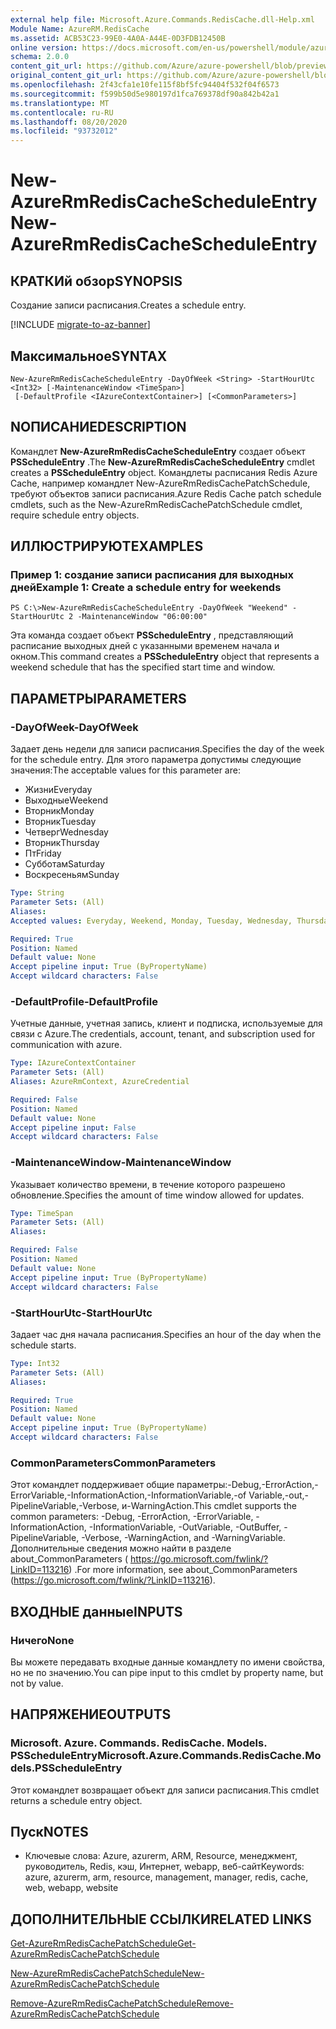 ```yaml
---
external help file: Microsoft.Azure.Commands.RedisCache.dll-Help.xml
Module Name: AzureRM.RedisCache
ms.assetid: ACB53C23-99E0-4A0A-A44E-0D3FDB12450B
online version: https://docs.microsoft.com/en-us/powershell/module/azurerm.rediscache/new-azurermrediscachescheduleentry
schema: 2.0.0
content_git_url: https://github.com/Azure/azure-powershell/blob/preview/src/ResourceManager/RedisCache/Commands.RedisCache/help/New-AzureRmRedisCacheScheduleEntry.md
original_content_git_url: https://github.com/Azure/azure-powershell/blob/preview/src/ResourceManager/RedisCache/Commands.RedisCache/help/New-AzureRmRedisCacheScheduleEntry.md
ms.openlocfilehash: 2f43cfa1e10fe115f8bf5fc94404f532f04f6573
ms.sourcegitcommit: f599b50d5e980197d1fca769378df90a842b42a1
ms.translationtype: MT
ms.contentlocale: ru-RU
ms.lasthandoff: 08/20/2020
ms.locfileid: "93732012"
---
```

# <span data-ttu-id="a4b57-101">New-AzureRmRedisCacheScheduleEntry</span><span class="sxs-lookup"><span data-stu-id="a4b57-101">New-AzureRmRedisCacheScheduleEntry</span></span>

## <span data-ttu-id="a4b57-102">КРАТКИй обзор</span><span class="sxs-lookup"><span data-stu-id="a4b57-102">SYNOPSIS</span></span>
<span data-ttu-id="a4b57-103">Создание записи расписания.</span><span class="sxs-lookup"><span data-stu-id="a4b57-103">Creates a schedule entry.</span></span>

[!INCLUDE [migrate-to-az-banner](../../includes/migrate-to-az-banner.md)]

## <span data-ttu-id="a4b57-104">Максимальное</span><span class="sxs-lookup"><span data-stu-id="a4b57-104">SYNTAX</span></span>

```
New-AzureRmRedisCacheScheduleEntry -DayOfWeek <String> -StartHourUtc <Int32> [-MaintenanceWindow <TimeSpan>]
 [-DefaultProfile <IAzureContextContainer>] [<CommonParameters>]
```

## <span data-ttu-id="a4b57-105">NОПИСАНИЕ</span><span class="sxs-lookup"><span data-stu-id="a4b57-105">DESCRIPTION</span></span>
<span data-ttu-id="a4b57-106">Командлет **New-AzureRmRedisCacheScheduleEntry** создает объект **PSScheduleEntry** .</span><span class="sxs-lookup"><span data-stu-id="a4b57-106">The **New-AzureRmRedisCacheScheduleEntry** cmdlet creates a **PSScheduleEntry** object.</span></span>
<span data-ttu-id="a4b57-107">Командлеты расписания Redis Azure Cache, например командлет New-AzureRmRedisCachePatchSchedule, требуют объектов записи расписания.</span><span class="sxs-lookup"><span data-stu-id="a4b57-107">Azure Redis Cache patch schedule cmdlets, such as the New-AzureRmRedisCachePatchSchedule cmdlet, require schedule entry objects.</span></span>

## <span data-ttu-id="a4b57-108">ИЛЛЮСТРИРУЮТ</span><span class="sxs-lookup"><span data-stu-id="a4b57-108">EXAMPLES</span></span>

### <span data-ttu-id="a4b57-109">Пример 1: создание записи расписания для выходных дней</span><span class="sxs-lookup"><span data-stu-id="a4b57-109">Example 1: Create a schedule entry for weekends</span></span>
```
PS C:\>New-AzureRmRedisCacheScheduleEntry -DayOfWeek "Weekend" -StartHourUtc 2 -MaintenanceWindow "06:00:00"
```

<span data-ttu-id="a4b57-110">Эта команда создает объект **PSScheduleEntry** , представляющий расписание выходных дней с указанными временем начала и окном.</span><span class="sxs-lookup"><span data-stu-id="a4b57-110">This command creates a **PSScheduleEntry** object that represents a weekend schedule that has the specified start time and window.</span></span>

## <span data-ttu-id="a4b57-111">ПАРАМЕТРЫ</span><span class="sxs-lookup"><span data-stu-id="a4b57-111">PARAMETERS</span></span>

### <span data-ttu-id="a4b57-112">-DayOfWeek</span><span class="sxs-lookup"><span data-stu-id="a4b57-112">-DayOfWeek</span></span>
<span data-ttu-id="a4b57-113">Задает день недели для записи расписания.</span><span class="sxs-lookup"><span data-stu-id="a4b57-113">Specifies the day of the week for the schedule entry.</span></span>
<span data-ttu-id="a4b57-114">Для этого параметра допустимы следующие значения:</span><span class="sxs-lookup"><span data-stu-id="a4b57-114">The acceptable values for this parameter are:</span></span>

- <span data-ttu-id="a4b57-115">Жизни</span><span class="sxs-lookup"><span data-stu-id="a4b57-115">Everyday</span></span> 
- <span data-ttu-id="a4b57-116">Выходные</span><span class="sxs-lookup"><span data-stu-id="a4b57-116">Weekend</span></span> 
- <span data-ttu-id="a4b57-117">Вторник</span><span class="sxs-lookup"><span data-stu-id="a4b57-117">Monday</span></span> 
- <span data-ttu-id="a4b57-118">Вторник</span><span class="sxs-lookup"><span data-stu-id="a4b57-118">Tuesday</span></span> 
- <span data-ttu-id="a4b57-119">Четверг</span><span class="sxs-lookup"><span data-stu-id="a4b57-119">Wednesday</span></span> 
- <span data-ttu-id="a4b57-120">Вторник</span><span class="sxs-lookup"><span data-stu-id="a4b57-120">Thursday</span></span> 
- <span data-ttu-id="a4b57-121">Пт</span><span class="sxs-lookup"><span data-stu-id="a4b57-121">Friday</span></span> 
- <span data-ttu-id="a4b57-122">Субботам</span><span class="sxs-lookup"><span data-stu-id="a4b57-122">Saturday</span></span> 
- <span data-ttu-id="a4b57-123">Воскресеньям</span><span class="sxs-lookup"><span data-stu-id="a4b57-123">Sunday</span></span>

```yaml
Type: String
Parameter Sets: (All)
Aliases:
Accepted values: Everyday, Weekend, Monday, Tuesday, Wednesday, Thursday, Friday, Saturday, Sunday

Required: True
Position: Named
Default value: None
Accept pipeline input: True (ByPropertyName)
Accept wildcard characters: False
```

### <span data-ttu-id="a4b57-124">-DefaultProfile</span><span class="sxs-lookup"><span data-stu-id="a4b57-124">-DefaultProfile</span></span>
<span data-ttu-id="a4b57-125">Учетные данные, учетная запись, клиент и подписка, используемые для связи с Azure.</span><span class="sxs-lookup"><span data-stu-id="a4b57-125">The credentials, account, tenant, and subscription used for communication with azure.</span></span>

```yaml
Type: IAzureContextContainer
Parameter Sets: (All)
Aliases: AzureRmContext, AzureCredential

Required: False
Position: Named
Default value: None
Accept pipeline input: False
Accept wildcard characters: False
```

### <span data-ttu-id="a4b57-126">-MaintenanceWindow</span><span class="sxs-lookup"><span data-stu-id="a4b57-126">-MaintenanceWindow</span></span>
<span data-ttu-id="a4b57-127">Указывает количество времени, в течение которого разрешено обновление.</span><span class="sxs-lookup"><span data-stu-id="a4b57-127">Specifies the amount of time window allowed for updates.</span></span>

```yaml
Type: TimeSpan
Parameter Sets: (All)
Aliases:

Required: False
Position: Named
Default value: None
Accept pipeline input: True (ByPropertyName)
Accept wildcard characters: False
```

### <span data-ttu-id="a4b57-128">-StartHourUtc</span><span class="sxs-lookup"><span data-stu-id="a4b57-128">-StartHourUtc</span></span>
<span data-ttu-id="a4b57-129">Задает час дня начала расписания.</span><span class="sxs-lookup"><span data-stu-id="a4b57-129">Specifies an hour of the day when the schedule starts.</span></span>

```yaml
Type: Int32
Parameter Sets: (All)
Aliases:

Required: True
Position: Named
Default value: None
Accept pipeline input: True (ByPropertyName)
Accept wildcard characters: False
```

### <span data-ttu-id="a4b57-130">CommonParameters</span><span class="sxs-lookup"><span data-stu-id="a4b57-130">CommonParameters</span></span>
<span data-ttu-id="a4b57-131">Этот командлет поддерживает общие параметры:-Debug,-ErrorAction,-ErrorVariable,-InformationAction,-InformationVariable,-of Variable,-out,-PipelineVariable,-Verbose, и-WarningAction.</span><span class="sxs-lookup"><span data-stu-id="a4b57-131">This cmdlet supports the common parameters: -Debug, -ErrorAction, -ErrorVariable, -InformationAction, -InformationVariable, -OutVariable, -OutBuffer, -PipelineVariable, -Verbose, -WarningAction, and -WarningVariable.</span></span> <span data-ttu-id="a4b57-132">Дополнительные сведения можно найти в разделе about_CommonParameters ( https://go.microsoft.com/fwlink/?LinkID=113216) .</span><span class="sxs-lookup"><span data-stu-id="a4b57-132">For more information, see about_CommonParameters (https://go.microsoft.com/fwlink/?LinkID=113216).</span></span>

## <span data-ttu-id="a4b57-133">ВХОДНЫЕ данные</span><span class="sxs-lookup"><span data-stu-id="a4b57-133">INPUTS</span></span>

### <span data-ttu-id="a4b57-134">Ничего</span><span class="sxs-lookup"><span data-stu-id="a4b57-134">None</span></span>
<span data-ttu-id="a4b57-135">Вы можете передавать входные данные командлету по имени свойства, но не по значению.</span><span class="sxs-lookup"><span data-stu-id="a4b57-135">You can pipe input to this cmdlet by property name, but not by value.</span></span>

## <span data-ttu-id="a4b57-136">НАПРЯЖЕНИЕ</span><span class="sxs-lookup"><span data-stu-id="a4b57-136">OUTPUTS</span></span>

### <span data-ttu-id="a4b57-137">Microsoft. Azure. Commands. RedisCache. Models. PSScheduleEntry</span><span class="sxs-lookup"><span data-stu-id="a4b57-137">Microsoft.Azure.Commands.RedisCache.Models.PSScheduleEntry</span></span>
<span data-ttu-id="a4b57-138">Этот командлет возвращает объект для записи расписания.</span><span class="sxs-lookup"><span data-stu-id="a4b57-138">This cmdlet returns a schedule entry object.</span></span>

## <span data-ttu-id="a4b57-139">Пуск</span><span class="sxs-lookup"><span data-stu-id="a4b57-139">NOTES</span></span>
* <span data-ttu-id="a4b57-140">Ключевые слова: Azure, azurerm, ARM, Resource, менеджмент, руководитель, Redis, кэш, Интернет, webapp, веб-сайт</span><span class="sxs-lookup"><span data-stu-id="a4b57-140">Keywords: azure, azurerm, arm, resource, management, manager, redis, cache, web, webapp, website</span></span>

## <span data-ttu-id="a4b57-141">ДОПОЛНИТЕЛЬНЫЕ ССЫЛКИ</span><span class="sxs-lookup"><span data-stu-id="a4b57-141">RELATED LINKS</span></span>

[<span data-ttu-id="a4b57-142">Get-AzureRmRedisCachePatchSchedule</span><span class="sxs-lookup"><span data-stu-id="a4b57-142">Get-AzureRmRedisCachePatchSchedule</span></span>](./Get-AzureRmRedisCachePatchSchedule.md)

[<span data-ttu-id="a4b57-143">New-AzureRmRedisCachePatchSchedule</span><span class="sxs-lookup"><span data-stu-id="a4b57-143">New-AzureRmRedisCachePatchSchedule</span></span>](./New-AzureRmRedisCachePatchSchedule.md)

[<span data-ttu-id="a4b57-144">Remove-AzureRmRedisCachePatchSchedule</span><span class="sxs-lookup"><span data-stu-id="a4b57-144">Remove-AzureRmRedisCachePatchSchedule</span></span>](./Remove-AzureRmRedisCachePatchSchedule.md)


